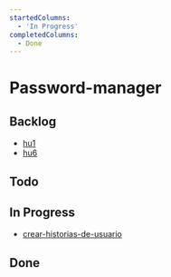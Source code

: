 ```yaml
---
startedColumns:
  - 'In Progress'
completedColumns:
  - Done
---
```


# Password-manager

## Backlog

- [hu1](tasks/hu1.md)
- [hu6](tasks/hu6.md)

## Todo

## In Progress

- [crear-historias-de-usuario](tasks/crear-historias-de-usuario.md)

## Done
